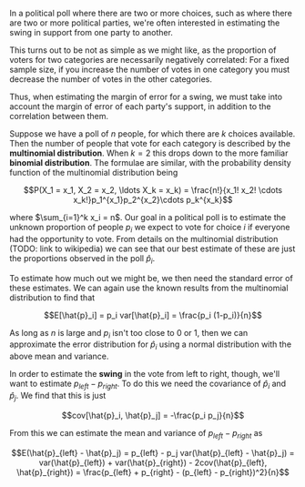 In a political poll where there are two or more choices, such as where there are two or more political parties, we're often interested in estimating the swing in support from one party to another.

This turns out to be not as simple as we might like, as the proportion of voters for two categories are necessarily negatively correlated: For a fixed sample size, if you increase the number of votes in one category you must decrease the number of votes in the other categories.

Thus, when estimating the margin of error for a swing, we must take into account the margin of error of each party's support, in addition to the correlation between them.

Suppose we have a poll of $n$ people, for which there are $k$ choices available.  Then the number of people that vote for each category is described by the **multinomial distribution**.  When $k=2$ this drops down to the more familiar **binomial distribution**.  The formulae are similar, with the probability density function of the multinomial distribution being

$$P(X_1 = x_1, X_2 = x_2, \ldots X_k = x_k) = \frac{n!}{x_1! x_2! \cdots x_k!}p_1^{x_1}p_2^{x_2}\cdots p_k^{x_k}$$

where $\sum_{i=1}^k x_i = n$.  Our goal in a political poll is to estimate the unknown proportion of people $p_i$ we expect to vote for choice $i$ if everyone had the opportunity to vote.  From details on the multinomial distribution (TODO: link to wikipedia) we can see that our best estimate of these are just the proportions observed in the poll $\hat{p}_i$.

To estimate how much out we might be, we then need the standard error of these estimates.  We can again use the known results from the multinomial distribution to find that

$$E[\hat{p}_i] = p_i var[\hat{p}_i] = \frac{p_i (1-p_i)}{n}$$

As long as $n$ is large and $p_i$ isn't too close to 0 or 1, then we can approximate the error distribution for $\hat{p}_i$ using a normal distribution with the above mean and variance.

In order to estimate the **swing** in the vote from left to right, though, we'll want to estimate $p_{left} - p_{right}$.  To do this we need the covariance of $\hat{p}_i$ and $\hat{p}_j$.  We find that this is just

$$cov[\hat{p}_i, \hat{p}_j] = -\frac{p_i p_j}{n}$$

From this we can estimate the mean and variance of $p_{left} - p_{right}$ as

$$E(\hat{p}_{left} - \hat{p}_j) = p_{left} - p_j var(\hat{p}_{left} - \hat{p}_j) = var(\hat{p}_{left}) + var(\hat{p}_{right}) - 2cov(\hat{p}_{left}, \hat{p}_{right}) = \frac{p_{left} + p_{right} - (p_{left} - p_{right})^2}{n}$$


